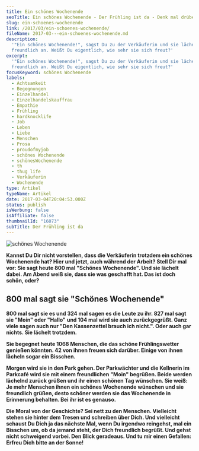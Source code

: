 ```yaml
---
title: Ein schönes Wochenende
seoTitle: Ein schönes Wochenende - Der Frühling ist da - Denk mal drüber nach!
slug: ein-schoenes-wochenende
link: /2017/03/ein-schoenes-wochenende/
fileName: 2017-03---ein-schoenes-wochenende.md
description:
  '"Ein schönes Wochenende!", sagst Du zu der Verkäuferin und sie lächelt Dich
  freundlich an. Weißt Du eigentlich, wie sehr sie sich freut?'
excerpt:
  '"Ein schönes Wochenende!", sagst Du zu der Verkäuferin und sie lächelt Dich
  freundlich an. Weißt Du eigentlich, wie sehr sie sich freut?'
focusKeyword: schönes Wochenende
labels:
  - Achtsamkeit
  - Begegnungen
  - Einzelhandel
  - Einzelhandelskauffrau
  - Empathie
  - Frühling
  - hardknocklife
  - Job
  - Leben
  - Liebe
  - Menschen
  - Prosa
  - proudofmyjob
  - schönes Wochenende
  - schönesWochenende
  - th
  - thug life
  - Verkäuferin
  - Wochenende
type: Artikel
typeName: Artikel
date: 2017-03-04T20:04:53.000Z
status: publish
isWerbung: false
isAffiliate: false
thumbnailId: "16073"
subTitle: Der Frühling ist da
---
```


![schönes Wochenende](http://cardamonchai.com/wp-content/uploads/2017/03/11513243113_68f5def342_z.jpg)

<strong>

Kannst Du Dir nicht vorstellen, dass die Verkäuferin trotzdem ein schönes
Wochenende hat? Hier und jetzt, auch während der Arbeit? Stell Dir mal vor: Sie
sagt heute 800 mal "Schönes Wochenende". Und sie lächelt dabei. Am Abend weiß
sie, dass sie was geschafft hat. Das ist doch schön, oder?

## 800 mal sagt sie "Schönes Wochenende"

800 mal sagt sie es und 324 mal sagen es die Leute zu ihr. 827 mal sagt sie
"Moin" oder "Hallo" und 104 mal wird sie auch zurückgegrüßt. Ganz viele sagen
auch nur "Den Kassenzettel brauch ich nicht.". Oder auch gar nichts. Sie lächelt
trotzdem.

Sie begegnet heute 1068 Menschen, die das schöne Frühlingswetter genießen
könnten. 42 von ihnen freuen sich darüber. Einige von ihnen lächeln sogar ein
Bisschen.

Morgen wird sie in den Park gehen. Der Parkwächter und die Kellnerin im Parkcafé
wird sie mit einem freundlichen "Moin" begrüßen. Beide werden lächelnd zurück
grüßen und ihr einen schönen Tag wünschen. Sie weiß: Je mehr Menschen ihnen ein
schönes Wochenende wünschen und sie freundlich grüßen, desto schöner werden sie
das Wochenende in Erinnerung behalten. Bei ihr ist es genauso.

Die Moral von der Geschichte? Sei nett zu den Menschen. Vielleicht stehen sie
hinter dem Tresen und schreiben über Dich. Und vielleicht schaust Du Dich ja das
nächste Mal, wenn Du irgendwo reingehst, mal ein Bisschen um, ob da jemand
steht, der Dich freundlich begrüßt. Und gehst nicht schweigend vorbei. Den Blick
geradeaus. Und tu mir einen Gefallen: Erfreu Dich bitte an der Sonne!
